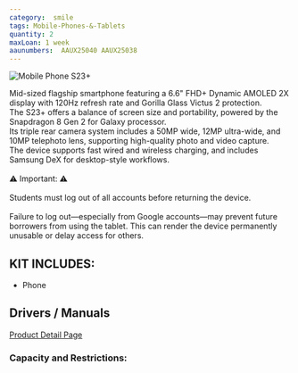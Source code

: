 ```yaml
---
category:  smile
tags: Mobile-Phones-&-Tablets
quantity: 2
maxLoan: 1 week
aaunumbers:  AAUX25040 AAUX25038
---
```

![Mobile Phone S23+](https://fdn2.gsmarena.com/vv/pics/samsung/samsung-galaxy-s23-5g-3.jpg)

Mid-sized flagship smartphone featuring a 6.6" FHD+ Dynamic AMOLED 2X display with 120Hz refresh rate and Gorilla Glass Victus 2 protection.<br>The S23+ offers a balance of screen size and portability, powered by the Snapdragon 8 Gen 2 for Galaxy processor.<br>Its triple rear camera system includes a 50MP wide, 12MP ultra-wide, and 10MP telephoto lens, supporting high-quality photo and video capture.<br>The device supports fast wired and wireless charging, and includes Samsung DeX for desktop-style workflows.<br><br>⚠️ Important: ⚠️<br><br>Students must log out of all accounts before returning the device.<br><br>Failure to log out—especially from Google accounts—may prevent future borrowers from using the tablet. This can render the device permanently unusable or delay access for others.
## KIT INCLUDES:
-  Phone

## Drivers / Manuals
[Product Detail Page](https://www.samsung.com/dk/support/model/SM-S916BLGGEUB/)



### Capacity and Restrictions:
